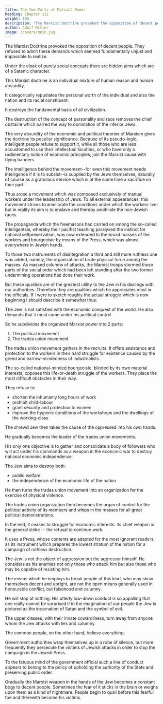 ```yaml
---
title: The Two Parts of Marxist Power
heading: Chapter 11i
weight: 104
description: "The Marxist Doctrine provoked the opposition of decent people. They refused to admit these demands which seemed fundamentally unjust"
author: Adolf Hitler
image: /covers/mein.jpg
---
```



The Marxist Doctrine provoked the opposition of decent people. They refused to admit these demands which seemed fundamentally unjust and impossible to realize.

<!--  which, because of
the form and pseudo-philosophical trimmings in which they are presented,  -->

Under the cloak of purely social concepts there are hidden aims which are of a Satanic character. 

<!-- These aims are even expounded in the open with the clarity of unlimited impudence.  -->

This Marxist doctrine is an individual mixture of human reason and human absurdity.

<!--  but the
combination is arranged in such a way that only the absurd part of it could ever be put
into practice, but never the reasonable part of it. By  -->

It categorically repudiates the personal worth of the individual and also the nation and its racial constituent.

It destroys the fundamental basis of all civilization.

<!-- ; for civilization essentially
depends on these very factors. Such is the true essence of the Marxist
WELTANSCHAUUNG, so far as the word WELTANSCHAUUNG can be applied at all
to this phantom arising from a criminal brain.  -->

The destruction of the concept of personality and race removes the chief obstacle which barred the way to domination of the inferior Jews.

 <!-- social body by its inferior elements, which are the . -->

The very absurdity of the economic and political theories of Marxism gives the doctrine
its peculiar significance. Because of its pseudo-logic, intelligent people refuse to support
it, while all those who are less accustomed to use their intellectual faculties, or who
have only a rudimentary notion of economic principles, join the Marxist cause with
flying banners. 

The intelligence behind the movement--for even this movement needs
intelligence if it is to subsist--is supplied by the Jews themselves, naturally of course as a
gratuitous service which is at the same time a sacrifice on their part.

Thus arose a movement which was composed exclusively of manual workers under the
leadership of Jews. To all external appearances, this movement strives to ameliorate the 
conditions under which the workers live; but in reality its aim is to enslave and thereby
annihilate the non-Jewish races.

The propaganda which the freemasons had carried on among the so-called intelligentsia, whereby their pacifist teaching paralysed the instinct for national selfpreservation, was now extended to the broad masses of the workers and bourgeoisie by means of the Press, which was almost everywhere in Jewish hands. 

To those two instruments of disintegration a third and still more ruthless one was added, namely, the
organization of brute physical force among the masses. As massed columns of attacks,
the Marxist troops stormed those parts of the social order which had been left standing
after the two former undermining operations had done their work.

<!-- The combined activity of all these forces has been marvellously managed. And it will
not be surprising if it turns out that those institutions which have always appeared as
the organs of the more or less traditional authority of the State should now fall before
the Marxist attack. Among our higher and highest State officials, with very few
exceptions, the Jew has found the cost complacent backers in his work of destruction.
An attitude of sneaking servility towards 'superiors' and supercilious arrogance
towards 'inferiors' are the characteristics of this class of people, as well as a grade of
stupidity which is really frightening and at the same time a towering self-conceit, which
has been so consistently developed to make it amusing. -->

But these qualities are of the greatest utility to the Jew in his dealings with our authorities. Therefore they are qualities which he appreciates most in the officials. If I were to sketch roughly the actual struggle which is now beginning I should describe it somewhat thus:


The Jew is not satisfied with the economic conquest of the world. He also demands that it must come under his political control. 

So he subdivides the organized Marxist power into 2 parts:

1. The political movement 
2. The trades union movement

<!-- , which correspond to the ultimate objectives that are to be fought for in this struggle which is carried on under the direction of the Jew.  -->

<!-- To outward appearance, these seem to be two independent movements, but in reality they constitute an indivisible unity. The two divisions are: . -->

The trades union movement gathers in the recruits. It offers assistance and protection to the workers in their hard struggle for existence caused by the greed and narrow-mindedness of industrialists.

<!-- Unless the workers be ready to surrender all claims to an existence which the dignity of human nature itself demands, and unless they are ready to submit their fate to the will of employers who in many
cases have no sense of human responsibilities and are utterly callous to human wants, 
then the worker must necessarily take matters into his own hands, seeing that the
organized social community--that is to say, the State--pays no attention to his needs. -->

The so-called national-minded bourgeoisie, blinded by its own material interests, opposes this life-or-death struggle of the workers. They place the most difficult obstacles in their way. 

<!-- Not only does this bourgeoisie hinder all efforts to enact legislation which would -->

They refuse to:
- shorten the inhumanly long hours of work
- prohibit child-labour
- grant security and protection to women
- improve the hygienic conditions of the workshops and the dwellings of the working-class

The shrewd Jew then takes the cause of the oppressed into his own hands. 

He gradually becomes the leader of the trades union movements.

<!-- , which is an easy task for him, because he does not genuinely intend to find remedies for the social wrong:  -->

His only one objective is to gather and consolidate a body of followers who will act under his commands as a weapon in the economic war to destroy national economic independence. 

<!-- For, while a sound social policy has to move between the two poles of securing a decent level of public health and welfare on the one hand and, on
the other, that of safeguarding , the
Jew does not take these poles into account at all.  -->


The Jew aims to destroy both:
- public welfare
- the independence of the economic life of the nation

<!-- He would ruin, rather than safeguard, the independence of the national economic system. Therefore, as the leader of the trades union movement, he has no scruples about putting forward demands which not only go beyond the declared purpose of the movement but could not be carried into effect without ruining the
national economic structure. 

He has no interest in seeing a healthy and sturdy population develop.

 he would be more content to see the people degenerate
into an unthinking herd which could be reduced to total subjection. Because these are his final objectives, he can afford to put forward the most absurd claims. He knows very well that these claims can never be realized and that therefore nothing in the actual state of affairs could be altered by them, but that the most they can do is to arouse the spirit of unrest among the masses. That is exactly the purpose which he wishes such propaganda to serve and not a real and honest improvement of the social conditions.  -->

<!-- The Jews will therefore remain the unquestioned leaders of the trades union movement so long as a campaign is not undertaken, which must be carried out on gigantic lines, for the enlightenment of the masses; so that they will be enabled better to understand the causes of their misery. Or the same end might be achieved if the government authorities would get rid of the Jew and his work. For as long as the masses remain so ill-informed as they actually are to-day, and as long as the State remains as indifferent to their lot as it now is, the masses will follow whatever leader makes them the most extravagant promises in regard to economic matters. The Jew is a past master at this art and his activities are not hampered by moral considerations of any kind.

Naturally it takes him only a short time to defeat all his competitors in this field and drive them from the scene of action. In accordance with the general brutality and  rapacity of his nature,  -->

He then turns the trades union movement into an organization for the exercise of physical violence. 

<!-- The resistance of those whose common sense has hitherto saved them from surrendering to the Jewish dictatorship is now broken down by terrorization. The success of that kind of activity is enormous. -->

<!-- Parallel with this, the political organization advances. It operates hand-in-hand with the trades union movement, inasmuch as the latter prepares the masses for the political organization and even forces them into it. This is also the source that provides the money which the political organization needs to keep its enormous apparatus in action. -->

The trades union organization then becomes the organ of control for the political activity of its members and whips in the masses for all great political demonstrations. 

In the end, it ceases to struggle for economic interests. Its chief weapon is the general strike -- the refusal to continue work.

<!-- --which takes the form of a general strike--at the disposal of the political movement. -->

It uses a Press, whose contents are adapted for the most ignorant readers, as its instrument which prepares the lowest stratum of the nation for a campaign of ruthless destruction.

<!-- It is not considered part of the purpose of this Press to inspire its readers with ideals which might help them to lift their minds above the sordid conditions of their daily lives; but, on the contrary, it panders to their lowest instincts. Among the lazy-minded and self-seeking sections of the masses this kind of speculation turns out lucrative.

It is this Press above all which carries on a fanatical campaign of calumny, strives to tear down everything that might be considered as a mainstay of national independence and to sabotage all cultural values as well as to destroy the autonomy of the national economic system.

It aims its attack especially against all men of character who refuse to fall into line with the Jewish efforts to obtain control over the State or who appear dangerous to the Jews merely because of their superior intelligence. 

For in order to incur the enmity of the Jew it is not necessary to show any open hostility towards him. It is quite sufficient if one be considered capable of opposing the Jew some time in the future or using his abilities and character to enhance the power and position of a nation which the Jew finds hostile to himself.

The Jewish instinct never fails where these problems have to be dealt with. It readily discerns the true mentality of those whom the Jew meets in everyday life. 

Those who are not of a kindred spirit with him may be sure of being listed among his enemies.  -->

The Jew is not the object of aggression but the aggressor himself. He considers as his enemies not only those who attack him but also those who may be capable of resisting him. 

The means which he employs to break people of this kind, who may show themselves decent and upright, are not the open means generally used in honourable conflict, but falsehood and calumny.

He will stop at nothing. His utterly low-down conduct is so appalling that one really cannot be surprised if in the imagination of our people the Jew is pictured as the incarnation of Satan and the symbol of evil.

<!-- The ignorance of the broad masses as regards the inner character of the Jew, and the lack of instinct and insight that our upper classes display, are some of the reasons which explain how it is that so many people fall an easy prey to the systematic campaign of falsehood which the Jew carries on. -->

The upper classes, with their innate cowardliness, turn away from anyone whom the Jew attacks with lies and calumny.

The common people, on the other hand, believe everything.

 <!-- whether because of their ignorance or their simple-mindedness. -->

Government authorities wrap themselves up in a robe of silence, but more frequently they persecute the victims of Jewish attacks in order to stop the campaign in the Jewish Press. 

To the fatuous mind of the government official such a line of conduct appears to belong to the policy of upholding the authority of the State and preserving public order.

Gradually the Marxist weapon in the hands of the Jew becomes a constant bogy to decent people. Sometimes the fear of it sticks in the brain or weighs upon them as a kind of nightmare. People begin to quail before this fearful foe and therewith become his victims.
